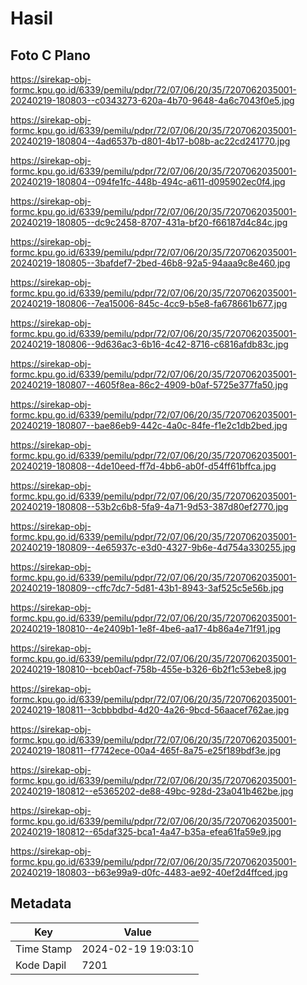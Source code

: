# Hasil

## Foto C Plano

https://sirekap-obj-formc.kpu.go.id/6339/pemilu/pdpr/72/07/06/20/35/7207062035001-20240219-180803--c0343273-620a-4b70-9648-4a6c7043f0e5.jpg

https://sirekap-obj-formc.kpu.go.id/6339/pemilu/pdpr/72/07/06/20/35/7207062035001-20240219-180804--4ad6537b-d801-4b17-b08b-ac22cd241770.jpg

https://sirekap-obj-formc.kpu.go.id/6339/pemilu/pdpr/72/07/06/20/35/7207062035001-20240219-180804--094fe1fc-448b-494c-a611-d095902ec0f4.jpg

https://sirekap-obj-formc.kpu.go.id/6339/pemilu/pdpr/72/07/06/20/35/7207062035001-20240219-180805--dc9c2458-8707-431a-bf20-f66187d4c84c.jpg

https://sirekap-obj-formc.kpu.go.id/6339/pemilu/pdpr/72/07/06/20/35/7207062035001-20240219-180805--3bafdef7-2bed-46b8-92a5-94aaa9c8e460.jpg

https://sirekap-obj-formc.kpu.go.id/6339/pemilu/pdpr/72/07/06/20/35/7207062035001-20240219-180806--7ea15006-845c-4cc9-b5e8-fa678661b677.jpg

https://sirekap-obj-formc.kpu.go.id/6339/pemilu/pdpr/72/07/06/20/35/7207062035001-20240219-180806--9d636ac3-6b16-4c42-8716-c6816afdb83c.jpg

https://sirekap-obj-formc.kpu.go.id/6339/pemilu/pdpr/72/07/06/20/35/7207062035001-20240219-180807--4605f8ea-86c2-4909-b0af-5725e377fa50.jpg

https://sirekap-obj-formc.kpu.go.id/6339/pemilu/pdpr/72/07/06/20/35/7207062035001-20240219-180807--bae86eb9-442c-4a0c-84fe-f1e2c1db2bed.jpg

https://sirekap-obj-formc.kpu.go.id/6339/pemilu/pdpr/72/07/06/20/35/7207062035001-20240219-180808--4de10eed-ff7d-4bb6-ab0f-d54ff61bffca.jpg

https://sirekap-obj-formc.kpu.go.id/6339/pemilu/pdpr/72/07/06/20/35/7207062035001-20240219-180808--53b2c6b8-5fa9-4a71-9d53-387d80ef2770.jpg

https://sirekap-obj-formc.kpu.go.id/6339/pemilu/pdpr/72/07/06/20/35/7207062035001-20240219-180809--4e65937c-e3d0-4327-9b6e-4d754a330255.jpg

https://sirekap-obj-formc.kpu.go.id/6339/pemilu/pdpr/72/07/06/20/35/7207062035001-20240219-180809--cffc7dc7-5d81-43b1-8943-3af525c5e56b.jpg

https://sirekap-obj-formc.kpu.go.id/6339/pemilu/pdpr/72/07/06/20/35/7207062035001-20240219-180810--4e2409b1-1e8f-4be6-aa17-4b86a4e71f91.jpg

https://sirekap-obj-formc.kpu.go.id/6339/pemilu/pdpr/72/07/06/20/35/7207062035001-20240219-180810--bceb0acf-758b-455e-b326-6b2f1c53ebe8.jpg

https://sirekap-obj-formc.kpu.go.id/6339/pemilu/pdpr/72/07/06/20/35/7207062035001-20240219-180811--3cbbbdbd-4d20-4a26-9bcd-56aacef762ae.jpg

https://sirekap-obj-formc.kpu.go.id/6339/pemilu/pdpr/72/07/06/20/35/7207062035001-20240219-180811--f7742ece-00a4-465f-8a75-e25f189bdf3e.jpg

https://sirekap-obj-formc.kpu.go.id/6339/pemilu/pdpr/72/07/06/20/35/7207062035001-20240219-180812--e5365202-de88-49bc-928d-23a041b462be.jpg

https://sirekap-obj-formc.kpu.go.id/6339/pemilu/pdpr/72/07/06/20/35/7207062035001-20240219-180812--65daf325-bca1-4a47-b35a-efea61fa59e9.jpg

https://sirekap-obj-formc.kpu.go.id/6339/pemilu/pdpr/72/07/06/20/35/7207062035001-20240219-180803--b63e99a9-d0fc-4483-ae92-40ef2d4ffced.jpg


## Metadata

| Key        | Value               |
| ---------- | ------------------- |
| Time Stamp | 2024-02-19 19:03:10 |
| Kode Dapil | 7201                |




